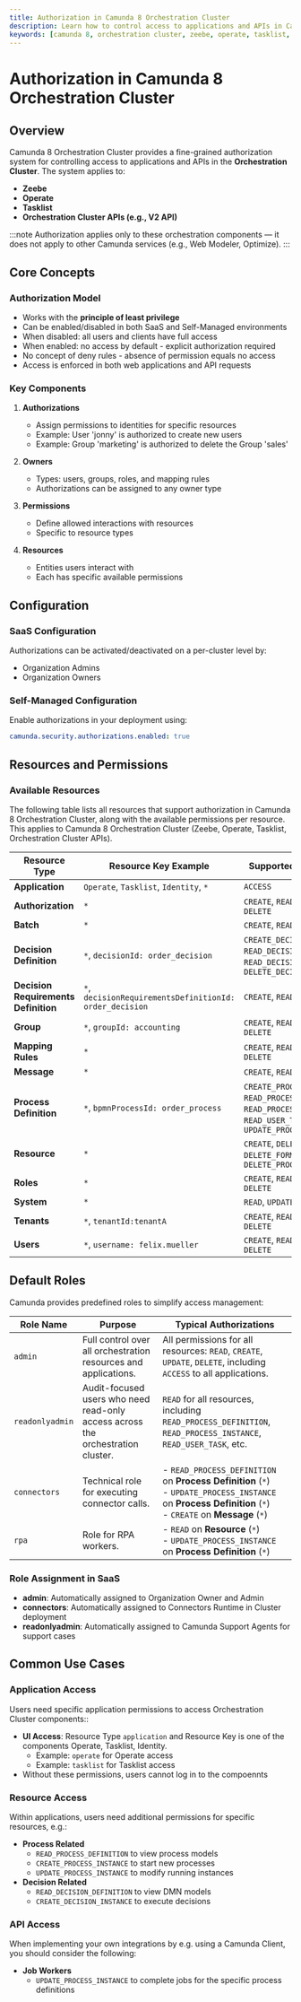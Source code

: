 ```yaml
---
title: Authorization in Camunda 8 Orchestration Cluster
description: Learn how to control access to applications and APIs in Camunda 8's orchestration cluster using the built-in authorization system.
keywords: [camunda 8, orchestration cluster, zeebe, operate, tasklist, authorization, access control, permissions]
---
```


# Authorization in Camunda 8 Orchestration Cluster

## Overview

Camunda 8 Orchestration Cluster provides a fine-grained authorization system for controlling access to applications and APIs in the **Orchestration Cluster**. The system applies to:

- **Zeebe**
- **Operate**
- **Tasklist**
- **Orchestration Cluster APIs (e.g., V2 API)**

:::note
Authorization applies only to these orchestration components — it does not apply to other Camunda services (e.g., Web Modeler, Optimize).
:::

## Core Concepts

### Authorization Model

- Works with the **principle of least privilege**
- Can be enabled/disabled in both SaaS and Self-Managed environments
- When disabled: all users and clients have full access
- When enabled: no access by default - explicit authorization required
- No concept of deny rules - absence of permission equals no access
- Access is enforced in both web applications and API requests

### Key Components

1. **Authorizations**

   - Assign permissions to identities for specific resources
   - Example: User 'jonny' is authorized to create new users
   - Example: Group 'marketing' is authorized to delete the Group 'sales'

2. **Owners**
   - Types: users, groups, roles, and mapping rules
   - Authorizations can be assigned to any owner type

3. **Permissions**

   - Define allowed interactions with resources
   - Specific to resource types

4. **Resources**
   - Entities users interact with
   - Each has specific available permissions

## Configuration

### SaaS Configuration
Authorizations can be activated/deactivated on a per-cluster level by:
- Organization Admins
- Organization Owners

### Self-Managed Configuration

Enable authorizations in your deployment using:

```yaml
camunda.security.authorizations.enabled: true
```

## Resources and Permissions

### Available Resources

The following table lists all resources that support authorization in Camunda 8 Orchestration Cluster, along with the available permissions per resource. This applies to Camunda 8 Orchestration Cluster (Zeebe, Operate, Tasklist, Orchestration Cluster APIs).

| Resource Type                        | Resource Key Example                                    | Supported Permissions                                                                                                      |
| ------------------------------------ | ------------------------------------------------------- | -------------------------------------------------------------------------------------------------------------------------- |
| **Application**                      | `Operate`, `Tasklist`, `Identity`, `*`                  | `ACCESS`                                                                                                                   |
| **Authorization**                    | `*`                                                     | `CREATE`, `READ`, `UPDATE`, `DELETE`                                                                                       |
| **Batch**                            | `*`                                                     | `CREATE`, `READ`, `DELETE`                                                                                                 |
| **Decision Definition**              | `*`, `decisionId: order_decision`                       | `CREATE_DECISION_INSTANCE`, `READ_DECISION_DEFINITION`, `READ_DECISION_INSTANCE`, `DELETE_DECISION_INSTANCE`               |
| **Decision Requirements Definition** | `*`, `decisionRequirementsDefinitionId: order_decision` | `CREATE`, `READ`, `UPDATE`                                                                                                 |
| **Group**                            | `*`, `groupId: accounting`                              | `CREATE`, `READ`, `UPDATE`, `DELETE`                                                                                       |
| **Mapping Rules**                    | `*`                                                     | `CREATE`, `READ`, `UPDATE`, `DELETE`                                                                                       |
| **Message**                          | `*`                                                     | `CREATE`, `READ`                                                                                                           |
| **Process Definition**               | `*`, `bpmnProcessId: order_process`                     | `CREATE_PROCESS_INSTANCE`, `READ_PROCESS_DEFINITION`, `READ_PROCESS_INSTANCE`, `READ_USER_TASK`, `UPDATE_PROCESS_INSTANCE` |
| **Resource**                         | `*`                                                     | `CREATE`, `DELETE_DRD`, `DELETE_FORM`, `DELETE_PROCESS`                                                                    |
| **Roles**                            | `*`                                                     | `CREATE`, `READ`, `UPDATE`, `DELETE`                                                                                       |
| **System**                           | `*`                                                     | `READ`, `UPDATE`                                                                                                           |
| **Tenants**                          | `*`, `tenantId:tenantA`                                 | `CREATE`, `READ`, `UPDATE`, `DELETE`                                                                                       |
| **Users**                            | `*`, `username: felix.mueller`                          | `CREATE`, `READ`, `UPDATE`, `DELETE`                                                                                       |

## Default Roles

Camunda provides predefined roles to simplify access management:

| Role Name       | Purpose                                                                         | Typical Authorizations                                                                                                                                            |
| --------------- | ------------------------------------------------------------------------------- | ----------------------------------------------------------------------------------------------------------------------------------------------------------------- |
| `admin`         | Full control over all orchestration resources and applications.                 | All permissions for all resources: `READ`, `CREATE`, `UPDATE`, `DELETE`, including `ACCESS` to all applications.                                                  |
| `readonlyadmin` | Audit-focused users who need read-only access across the orchestration cluster. | `READ` for all resources, including `READ_PROCESS_DEFINITION`, `READ_PROCESS_INSTANCE`, `READ_USER_TASK`, etc.                                                    |
| `connectors`    | Technical role for executing connector calls.                                   | - `READ_PROCESS_DEFINITION` on **Process Definition** (`*`) <br> - `UPDATE_PROCESS_INSTANCE` on **Process Definition** (`*`) <br> - `CREATE` on **Message** (`*`) |
| `rpa`           | Role for RPA workers.                                                           | - `READ` on **Resource** (`*`) <br> - `UPDATE_PROCESS_INSTANCE` on **Process Definition** (`*`)                                                                   |

### Role Assignment in SaaS

- **admin**: Automatically assigned to Organization Owner and Admin
- **connectors**: Automatically assigned to Connectors Runtime in Cluster deployment
- **readonlyadmin**: Automatically assigned to Camunda Support Agents for support cases

## Common Use Cases

### Application Access

Users need specific application permissions to access Orchestration Cluster components::

- **UI Access**: Resource Type `application` and Resource Key is one of the components Operate, Tasklist, Identity.
  - Example: `operate` for Operate access
  - Example: `tasklist` for Tasklist access
- Without these permissions, users cannot log in to the compoennts

### Resource Access

Within applications, users need additional permissions for specific resources, e.g.:

- **Process Related**
  - `READ_PROCESS_DEFINITION` to view process models
  - `CREATE_PROCESS_INSTANCE` to start new processes
  - `UPDATE_PROCESS_INSTANCE` to modify running instances
- **Decision Related**
  - `READ_DECISION_DEFINITION` to view DMN models
  - `CREATE_DECISION_INSTANCE` to execute decisions

### API Access

When implementing your own integrations by e.g. using a Camunda Client, you should consider the following:

- **Job Workers**
  - `UPDATE_PROCESS_INSTANCE` to complete jobs for the specific process definitions

